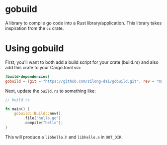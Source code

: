 # gobuild
A library to compile go code into a Rust library/application.
This library takes inspiration from the `cc` crate.

# Using gobuild
First, you'll want to both add a build script for your crate (build.rs) and also add this crate to your Cargo.toml via:

```toml
[build-dependencies]
gobuild = {git = "https://github.com/zilong-dai/gobuild.git", rev = "main" }
```

Next, update the `build.rs` to something like:

```rust
// build.rs

fn main() {
    gobuild::Build::new()
        .file("hello.go")
        .compile("hello");
}
```

This will produce a `libhello.h` and `libhello.a` in `OUT_DIR`.
